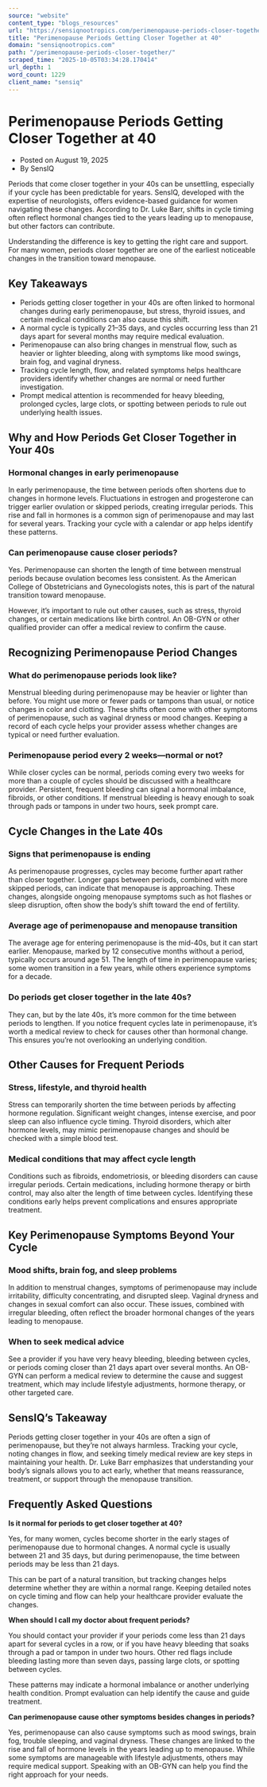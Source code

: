 ```yaml
---
source: "website"
content_type: "blogs_resources"
url: "https://sensiqnootropics.com/perimenopause-periods-closer-together/"
title: "Perimenopause Periods Getting Closer Together at 40"
domain: "sensiqnootropics.com"
path: "/perimenopause-periods-closer-together/"
scraped_time: "2025-10-05T03:34:28.170414"
url_depth: 1
word_count: 1229
client_name: "sensiq"
---
```


# Perimenopause Periods Getting Closer Together at 40

*   Posted on August 19, 2025
*   By SensIQ

Periods that come closer together in your 40s can be unsettling, especially if your cycle has been predictable for years. SensIQ, developed with the expertise of neurologists, offers evidence-based guidance for women navigating these changes. According to Dr. Luke Barr, shifts in cycle timing often reflect hormonal changes tied to the years leading up to menopause, but other factors can contribute.

Understanding the difference is key to getting the right care and support. For many women, periods closer together are one of the earliest noticeable changes in the transition toward menopause.

## **Key Takeaways**

*   Periods getting closer together in your 40s are often linked to hormonal changes during early perimenopause, but stress, thyroid issues, and certain medical conditions can also cause this shift.
*   A normal cycle is typically 21–35 days, and cycles occurring less than 21 days apart for several months may require medical evaluation.
*   Perimenopause can also bring changes in menstrual flow, such as heavier or lighter bleeding, along with symptoms like mood swings, brain fog, and vaginal dryness.
*   Tracking cycle length, flow, and related symptoms helps healthcare providers identify whether changes are normal or need further investigation.
*   Prompt medical attention is recommended for heavy bleeding, prolonged cycles, large clots, or spotting between periods to rule out underlying health issues.

## **Why and How Periods Get Closer Together in Your 40s**

### **Hormonal changes in early perimenopause**

In early perimenopause, the time between periods often shortens due to changes in hormone levels. Fluctuations in estrogen and progesterone can trigger earlier ovulation or skipped periods, creating irregular periods. This rise and fall in hormones is a common sign of perimenopause and may last for several years. Tracking your cycle with a calendar or app helps identify these patterns.

### **Can perimenopause cause closer periods?**

Yes. Perimenopause can shorten the length of time between menstrual periods because ovulation becomes less consistent. As the American College of Obstetricians and Gynecologists notes, this is part of the natural transition toward menopause.

However, it’s important to rule out other causes, such as stress, thyroid changes, or certain medications like birth control. An OB-GYN or other qualified provider can offer a medical review to confirm the cause.

## **Recognizing Perimenopause Period Changes**

### **What do perimenopause periods look like?**

Menstrual bleeding during perimenopause may be heavier or lighter than before. You might use more or fewer pads or tampons than usual, or notice changes in color and clotting. These shifts often come with other symptoms of perimenopause, such as vaginal dryness or mood changes. Keeping a record of each cycle helps your provider assess whether changes are typical or need further evaluation.

### **Perimenopause period every 2 weeks—normal or not?**

While closer cycles can be normal, periods coming every two weeks for more than a couple of cycles should be discussed with a healthcare provider. Persistent, frequent bleeding can signal a hormonal imbalance, fibroids, or other conditions. If menstrual bleeding is heavy enough to soak through pads or tampons in under two hours, seek prompt care.

## **Cycle Changes in the Late 40s**

### **Signs that perimenopause is ending**

As perimenopause progresses, cycles may become further apart rather than closer together. Longer gaps between periods, combined with more skipped periods, can indicate that menopause is approaching. These changes, alongside ongoing menopause symptoms such as hot flashes or sleep disruption, often show the body’s shift toward the end of fertility.

### **Average age of perimenopause and menopause transition**

The average age for entering perimenopause is the mid-40s, but it can start earlier. Menopause, marked by 12 consecutive months without a period, typically occurs around age 51. The length of time in perimenopause varies; some women transition in a few years, while others experience symptoms for a decade.

### **Do periods get closer together in the late 40s?**

They can, but by the late 40s, it’s more common for the time between periods to lengthen. If you notice frequent cycles late in perimenopause, it’s worth a medical review to check for causes other than hormonal change. This ensures you’re not overlooking an underlying condition.

## **Other Causes for Frequent Periods**

### **Stress, lifestyle, and thyroid health**

Stress can temporarily shorten the time between periods by affecting hormone regulation. Significant weight changes, intense exercise, and poor sleep can also influence cycle timing. Thyroid disorders, which alter hormone levels, may mimic perimenopause changes and should be checked with a simple blood test.

### **Medical conditions that may affect cycle length**

Conditions such as fibroids, endometriosis, or bleeding disorders can cause irregular periods. Certain medications, including hormone therapy or birth control, may also alter the length of time between cycles. Identifying these conditions early helps prevent complications and ensures appropriate treatment.

## **Key Perimenopause Symptoms Beyond Your Cycle**

### **Mood shifts, brain fog, and sleep problems**

In addition to menstrual changes, symptoms of perimenopause may include irritability, difficulty concentrating, and disrupted sleep. Vaginal dryness and changes in sexual comfort can also occur. These issues, combined with irregular bleeding, often reflect the broader hormonal changes of the years leading to menopause.

### **When to seek medical advice**

See a provider if you have very heavy bleeding, bleeding between cycles, or periods coming closer than 21 days apart over several months. An OB-GYN can perform a medical review to determine the cause and suggest treatment, which may include lifestyle adjustments, hormone therapy, or other targeted care.

## **SensIQ’s Takeaway**

Periods getting closer together in your 40s are often a sign of perimenopause, but they’re not always harmless. Tracking your cycle, noting changes in flow, and seeking timely medical review are key steps in maintaining your health. Dr. Luke Barr emphasizes that understanding your body’s signals allows you to act early, whether that means reassurance, treatment, or support through the menopause transition.

## **Frequently Asked Questions**

**Is it normal for periods to get closer together at 40?**

Yes, for many women, cycles become shorter in the early stages of perimenopause due to hormonal changes. A normal cycle is usually between 21 and 35 days, but during perimenopause, the time between periods may be less than 21 days.

This can be part of a natural transition, but tracking changes helps determine whether they are within a normal range. Keeping detailed notes on cycle timing and flow can help your healthcare provider evaluate the changes.

**When should I call my doctor about frequent periods?**

You should contact your provider if your periods come less than 21 days apart for several cycles in a row, or if you have heavy bleeding that soaks through a pad or tampon in under two hours. Other red flags include bleeding lasting more than seven days, passing large clots, or spotting between cycles.

These patterns may indicate a hormonal imbalance or another underlying health condition. Prompt evaluation can help identify the cause and guide treatment.

**Can perimenopause cause other symptoms besides changes in periods?**

Yes, perimenopause can also cause symptoms such as mood swings, brain fog, trouble sleeping, and vaginal dryness. These changes are linked to the rise and fall of hormone levels in the years leading up to menopause. While some symptoms are manageable with lifestyle adjustments, others may require medical support. Speaking with an OB-GYN can help you find the right approach for your needs.